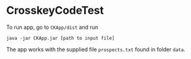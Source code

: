# CrosskeyCodeTest

To run app, go to `CKApp/dist` and run
```
java -jar CKApp.jar [path to input file]
```
The app works with the supplied file `prospects.txt` found in folder `data`.
